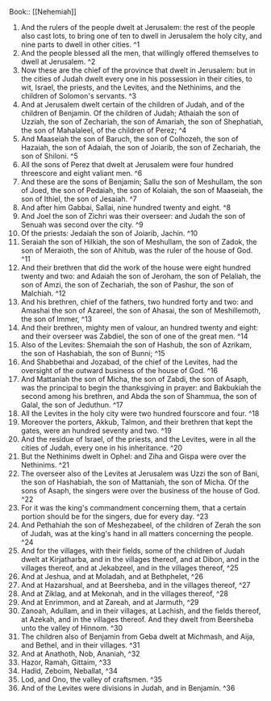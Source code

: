  Book:: [[Nehemiah]]
 1. And the rulers of the people dwelt at Jerusalem: the rest of the people also cast lots, to bring one of ten to dwell in Jerusalem the holy city, and nine parts to dwell in other cities. ^1
 2. And the people blessed all the men, that willingly offered themselves to dwell at Jerusalem. ^2
 3. Now these are the chief of the province that dwelt in Jerusalem: but in the cities of Judah dwelt every one in his possession in their cities, to wit, Israel, the priests, and the Levites, and the Nethinims, and the children of Solomon's servants. ^3
 4. And at Jerusalem dwelt certain of the children of Judah, and of the children of Benjamin. Of the children of Judah; Athaiah the son of Uzziah, the son of Zechariah, the son of Amariah, the son of Shephatiah, the son of Mahalaleel, of the children of Perez; ^4
 5. And Maaseiah the son of Baruch, the son of Colhozeh, the son of Hazaiah, the son of Adaiah, the son of Joiarib, the son of Zechariah, the son of Shiloni. ^5
 6. All the sons of Perez that dwelt at Jerusalem were four hundred threescore and eight valiant men. ^6
 7. And these are the sons of Benjamin; Sallu the son of Meshullam, the son of Joed, the son of Pedaiah, the son of Kolaiah, the son of Maaseiah, the son of Ithiel, the son of Jesaiah. ^7
 8. And after him Gabbai, Sallai, nine hundred twenty and eight. ^8
 9. And Joel the son of Zichri was their overseer: and Judah the son of Senuah was second over the city. ^9
 10. Of the priests: Jedaiah the son of Joiarib, Jachin. ^10
 11. Seraiah the son of Hilkiah, the son of Meshullam, the son of Zadok, the son of Meraioth, the son of Ahitub, was the ruler of the house of God. ^11
 12. And their brethren that did the work of the house were eight hundred twenty and two: and Adaiah the son of Jeroham, the son of Pelaliah, the son of Amzi, the son of Zechariah, the son of Pashur, the son of Malchiah. ^12
 13. And his brethren, chief of the fathers, two hundred forty and two: and Amashai the son of Azareel, the son of Ahasai, the son of Meshillemoth, the son of Immer, ^13
 14. And their brethren, mighty men of valour, an hundred twenty and eight: and their overseer was Zabdiel, the son of one of the great men. ^14
 15. Also of the Levites: Shemaiah the son of Hashub, the son of Azrikam, the son of Hashabiah, the son of Bunni; ^15
 16. And Shabbethai and Jozabad, of the chief of the Levites, had the oversight of the outward business of the house of God. ^16
 17. And Mattaniah the son of Micha, the son of Zabdi, the son of Asaph, was the principal to begin the thanksgiving in prayer: and Bakbukiah the second among his brethren, and Abda the son of Shammua, the son of Galal, the son of Jeduthun. ^17
 18. All the Levites in the holy city were two hundred fourscore and four. ^18
 19. Moreover the porters, Akkub, Talmon, and their brethren that kept the gates, were an hundred seventy and two. ^19
 20. And the residue of Israel, of the priests, and the Levites, were in all the cities of Judah, every one in his inheritance. ^20
 21. But the Nethinims dwelt in Ophel: and Ziha and Gispa were over the Nethinims. ^21
 22. The overseer also of the Levites at Jerusalem was Uzzi the son of Bani, the son of Hashabiah, the son of Mattaniah, the son of Micha. Of the sons of Asaph, the singers were over the business of the house of God. ^22
 23. For it was the king's commandment concerning them, that a certain portion should be for the singers, due for every day. ^23
 24. And Pethahiah the son of Meshezabeel, of the children of Zerah the son of Judah, was at the king's hand in all matters concerning the people. ^24
 25. And for the villages, with their fields, some of the children of Judah dwelt at Kirjatharba, and in the villages thereof, and at Dibon, and in the villages thereof, and at Jekabzeel, and in the villages thereof, ^25
 26. And at Jeshua, and at Moladah, and at Bethphelet, ^26
 27. And at Hazarshual, and at Beersheba, and in the villages thereof, ^27
 28. And at Ziklag, and at Mekonah, and in the villages thereof, ^28
 29. And at Enrimmon, and at Zareah, and at Jarmuth, ^29
 30. Zanoah, Adullam, and in their villages, at Lachish, and the fields thereof, at Azekah, and in the villages thereof. And they dwelt from Beersheba unto the valley of Hinnom. ^30
 31. The children also of Benjamin from Geba dwelt at Michmash, and Aija, and Bethel, and in their villages. ^31
 32. And at Anathoth, Nob, Ananiah, ^32
 33. Hazor, Ramah, Gittaim, ^33
 34. Hadid, Zeboim, Neballat, ^34
 35. Lod, and Ono, the valley of craftsmen. ^35
 36. And of the Levites were divisions in Judah, and in Benjamin. ^36
